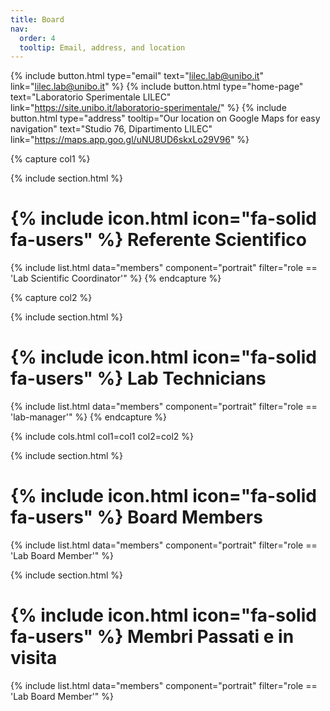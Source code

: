 ```yaml
---
title: Board
nav:
  order: 4
  tooltip: Email, address, and location
---
```

{%
  include button.html
  type="email"
  text="lilec.lab@unibo.it"
  link="lilec.lab@unibo.it"
%}
{%
  include button.html
  type="home-page"
  text="Laboratorio Sperimentale LILEC"
  link="https://site.unibo.it/laboratorio-sperimentale/"
%}
{%
  include button.html
  type="address"
  tooltip="Our location on Google Maps for easy navigation"
  text="Studio 76, Dipartimento LILEC"
  link="https://maps.app.goo.gl/uNU8UD6skxLo29V96"
%}

{% capture col1 %}

{% include section.html %}
# {% include icon.html icon="fa-solid fa-users" %} Referente Scientifico

<!-- {% include list.html data="members" component="portrait" filter="role == 'pi'" %} -->
{% include list.html data="members" component="portrait" filter="role == 'Lab Scientific Coordinator'" %}
{% endcapture %}

{% capture col2 %}

{% include section.html %}
# {% include icon.html icon="fa-solid fa-users" %} Lab Technicians
<!-- {% include list.html data="members" component="portrait" filter="role == 'pi'" %} -->
{% include list.html data="members" component="portrait" filter="role == 'lab-manager'" %}
{% endcapture %}

{% include cols.html col1=col1 col2=col2 %}



{% include section.html %}
# {% include icon.html icon="fa-solid fa-users" %} Board Members
<!-- {% include list.html data="members" component="portrait" filter="role == 'pi'" %} -->
{% include list.html data="members" component="portrait" filter="role == 'Lab Board Member'" %}

{% include section.html %}
# {% include icon.html icon="fa-solid fa-users" %} Membri Passati e in visita
<!-- {% include list.html data="members" component="portrait" filter="role == 'pi'" %} -->
{% include list.html data="members" component="portrait" filter="role == 'Lab Board Member'" %}